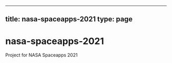 
---
title: nasa-spaceapps-2021
type: page
---
# nasa-spaceapps-2021
Project for NASA Spaceapps 2021
